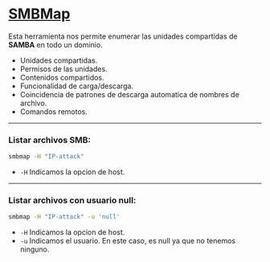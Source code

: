 # [SMBMap](https://github.com/ShawnDEvans/smbmap) 
Esta herramienta nos permite enumerar las unidades compartidas de **SAMBA** en todo un dominio.
- Unidades compartidas.
- Permisos de las unidades.
- Contenidos compartidos.
- Funcionalidad de carga/descarga.
- Coincidencia de patrones de descarga automatica de nombres de archivo.
- Comandos remotos. 
***
### Listar archivos SMB:
```bash
smbmap -H "IP-attack"
```
- `-H` Indicamos la opcion de host. 
***
### Listar archivos con usuario null:
```bash
smbmap -H "IP-attack" -u 'null'
```
- `-H` Indicamos la opcion de host. 
- `-u` Indicamos el usuario. En este caso, es null ya que no tenemos ninguno. 
